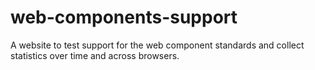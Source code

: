 web-components-support
======================

A website to test support for the web component standards and collect statistics over time and across browsers. 
